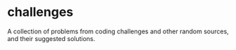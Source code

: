 # challenges
A collection of problems from coding challenges and other random sources, and their suggested solutions. 
